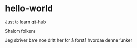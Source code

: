 # hello-world
Just to learn git-hub

Shalom folkens

Jeg skriver bare noe dritt her for å forstå hvordan denne funker
